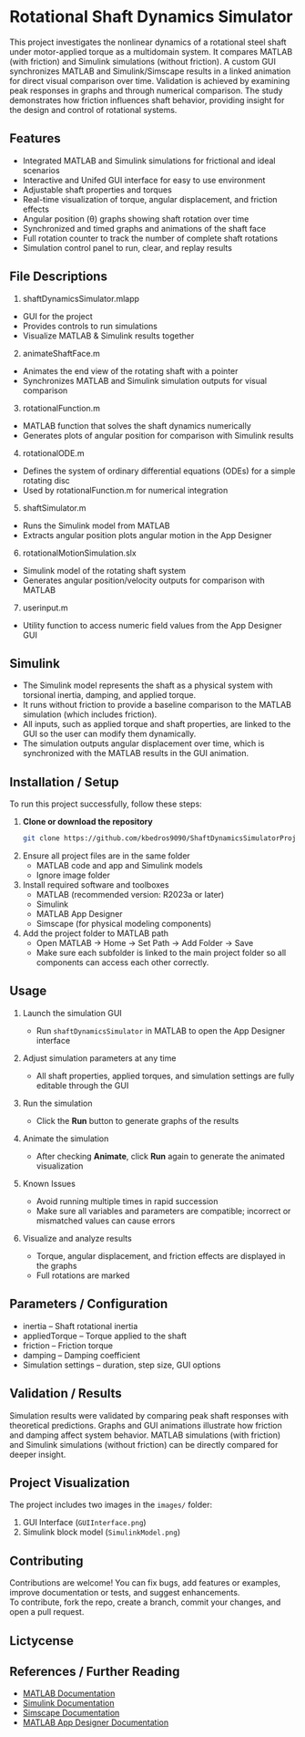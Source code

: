 # Rotational Shaft Dynamics Simulator

This project investigates the nonlinear dynamics of a rotational steel shaft under motor-applied torque as a multidomain system. It compares MATLAB (with friction) and Simulink simulations (without friction). A custom GUI synchronizes MATLAB and Simulink/Simscape results in a linked animation for direct visual comparison over time. Validation is achieved by examining peak responses in graphs and through numerical comparison. The study demonstrates how friction influences shaft behavior, providing insight for the design and control of rotational systems.

## Features
   - Integrated MATLAB and Simulink simulations for frictional and ideal scenarios  
   - Interactive and Unifed GUI interface for easy to use environment
   - Adjustable shaft properties and torques
   - Real-time visualization of torque, angular displacement, and friction effects
   - Angular position (θ) graphs showing shaft rotation over time   
   - Synchronized and timed graphs and animations of the shaft face
   - Full rotation counter to track the number of complete shaft rotations  
   - Simulation control panel to run, clear, and replay results  

## File Descriptions
1. shaftDynamicsSimulator.mlapp
- GUI for the project
- Provides controls to run simulations
- Visualize MATLAB & Simulink results together
2. animateShaftFace.m
- Animates the end view of the rotating shaft with a pointer
- Synchronizes MATLAB and Simulink simulation outputs for visual comparison
3. rotationalFunction.m
- MATLAB function that solves the shaft dynamics numerically
- Generates plots of angular position for comparison with Simulink results
4. rotationalODE.m
- Defines the system of ordinary differential equations (ODEs) for a simple rotating disc
- Used by rotationalFunction.m for numerical integration
5. shaftSimulator.m
- Runs the Simulink model from MATLAB
- Extracts angular position plots angular motion in the App Designer
6. rotationalMotionSimulation.slx
- Simulink model of the rotating shaft system
- Generates angular position/velocity outputs for comparison with MATLAB
7. userinput.m
- Utility function to access numeric field values from the App Designer GUI 

## Simulink
   - The Simulink model represents the shaft as a physical system with torsional inertia, damping, and applied torque.
   - It runs without friction to provide a baseline comparison to the MATLAB simulation (which includes friction).
   - All inputs, such as applied torque and shaft properties, are linked to the GUI so the user can modify them dynamically.
   - The simulation outputs angular displacement over time, which is synchronized with the MATLAB results in the GUI animation.
  
## Installation / Setup

To run this project successfully, follow these steps:

1. **Clone or download the repository**  
   ```bash
   git clone https://github.com/kbedros9090/ShaftDynamicsSimulatorProject.git
2. Ensure all project files are in the same folder
   - MATLAB code and app and Simulink models
   - Ignore image folder
3. Install required software and toolboxes
   - MATLAB (recommended version: R2023a or later)
   - Simulink
   - MATLAB App Designer
   - Simscape (for physical modeling components)
4. Add the project folder to MATLAB path  
   - Open MATLAB → Home → Set Path → Add Folder → Save  
   - Make sure each subfolder is linked to the main project folder so all components can access each other correctly.

## Usage

1. Launch the simulation GUI  
   - Run `shaftDynamicsSimulator` in MATLAB to open the App Designer interface  

2. Adjust simulation parameters at any time  
   - All shaft properties, applied torques, and simulation settings are fully editable through the GUI

3. Run the simulation  
   - Click the **Run** button to generate graphs of the results  

4. Animate the simulation   
   - After checking **Animate**, click **Run** again to generate the animated visualization

5. Known Issues
   - Avoid running multiple times in rapid succession  
   - Make sure all variables and parameters are compatible; incorrect or mismatched values can cause errors

6. Visualize and analyze results  
   - Torque, angular displacement, and friction effects are displayed in the graphs  
   - Full rotations are marked

## Parameters / Configuration
- inertia – Shaft rotational inertia
- appliedTorque – Torque applied to the shaft
- friction – Friction torque 
- damping – Damping coefficient
- Simulation settings – duration, step size, GUI options

## Validation / Results
Simulation results were validated by comparing peak shaft responses with theoretical predictions. Graphs and GUI animations illustrate how friction and damping affect system behavior. MATLAB simulations (with friction) and Simulink simulations (without friction) can be directly compared for deeper insight.

## Project Visualization

The project includes two images in the `images/` folder:  
1. GUI Interface (`GUIInterface.png`)  
2. Simulink block model (`SimulinkModel.png`)

## Contributing
Contributions are welcome! You can fix bugs, add features or examples, improve documentation or tests, and suggest enhancements.  
To contribute, fork the repo, create a branch, commit your changes, and open a pull request.

## Lictycense

## References / Further Reading  
- [MATLAB Documentation](https://www.mathworks.com/help/matlab/index.html)  
- [Simulink Documentation](https://www.mathworks.com/help/simulink/index.html)  
- [Simscape Documentation](https://www.mathworks.com/help/simscape/index.html)  
- [MATLAB App Designer Documentation](https://www.mathworks.com/help/matlab/app-designer.html)  
